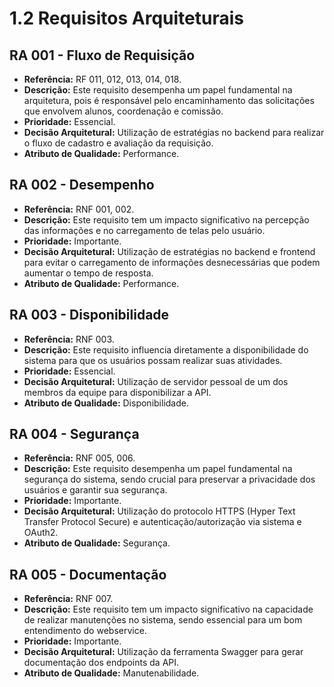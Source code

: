 # 1.2 Requisitos Arquiteturais

## RA 001 - Fluxo de Requisição

- **Referência:** RF 011, 012, 013, 014, 018.
- **Descrição:** Este requisito desempenha um papel fundamental na arquitetura, pois é responsável pelo encaminhamento 
das solicitações que envolvem alunos, coordenação e comissão.
- **Prioridade:** Essencial.
- **Decisão Arquitetural:** Utilização de estratégias no backend para realizar o fluxo de cadastro e avaliação da 
requisição.
- **Atributo de Qualidade:** Performance.

## RA 002 - Desempenho

- **Referência:** RNF 001, 002.
- **Descrição:** Este requisito tem um impacto significativo na percepção das informações e no carregamento de telas 
pelo usuário.
- **Prioridade:** Importante.
- **Decisão Arquitetural:** Utilização de estratégias no backend e frontend para evitar o carregamento de informações 
desnecessárias que podem aumentar o tempo de resposta.
- **Atributo de Qualidade:** Performance.

## RA 003 - Disponibilidade

- **Referência:** RNF 003.
- **Descrição:** Este requisito influencia diretamente a disponibilidade do sistema para que os usuários possam realizar
suas atividades.
- **Prioridade:** Essencial.
- **Decisão Arquitetural:** Utilização de servidor pessoal de um dos membros da equipe para disponibilizar a API.
- **Atributo de Qualidade:** Disponibilidade.

## RA 004 - Segurança

- **Referência:** RNF 005, 006.
- **Descrição:** Este requisito desempenha um papel fundamental na segurança do sistema, sendo crucial para preservar a 
privacidade dos usuários e garantir sua segurança.
- **Prioridade:** Importante.
- **Decisão Arquitetural:** Utilização do protocolo HTTPS (Hyper Text Transfer Protocol Secure) e 
autenticação/autorização via sistema e OAuth2.
- **Atributo de Qualidade:** Segurança.

## RA 005 - Documentação

- **Referência:** RNF 007.
- **Descrição:** Este requisito tem um impacto significativo na capacidade de realizar manutenções no sistema, sendo 
essencial para um bom entendimento do webservice.
- **Prioridade:** Importante.
- **Decisão Arquitetural:** Utilização da ferramenta Swagger para gerar documentação dos endpoints da API.
- **Atributo de Qualidade:** Manutenabilidade.
